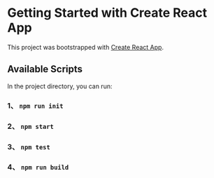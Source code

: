 # Getting Started with Create React App

This project was bootstrapped with [Create React App](https://github.com/facebook/create-react-app).

## Available Scripts

In the project directory, you can run:

### 1、 `npm run init`

### 2、 `npm start`

### 3、 `npm test`

### 4、 `npm run build`
